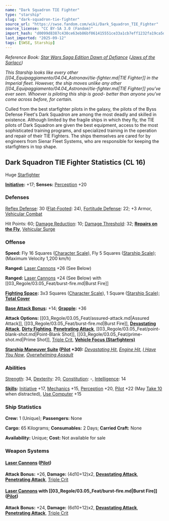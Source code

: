 ```yaml
---
name: "Dark Squadron TIE Fighter"
type: "starship"
slug: "dark-squadron-tie-fighter"
source_url: "https://swse.fandom.com/wiki/Dark_Squadron_TIE_Fighter"
source_license: "CC BY-SA 3.0 (Fandom)"
import_hash: "d0099d8387c430ce63eb86bf061415551ce33a1cb7eff1232fa19ca5d37fdb61"
last_imported: "2025-09-12"
tags: [SWSE, Starship]
---
```

*Reference Book: [Star Wars Saga Edition Dawn of Defiance](https://swse.fandom.com/wiki/Star_Wars_Saga_Edition_Dawn_of_Defiance) ([Jaws of the Sarlacc](https://swse.fandom.com/wiki/Jaws_of_the_Sarlacc))*

*This Starship looks like every other [[04_Equipaggiamento/04.04_Astronavi/tie-fighter.md|TIE Fighter]] in the Imperial fleet. However, the ship moves unlike any other [[04_Equipaggiamento/04.04_Astronavi/tie-fighter.md|TIE Fighter]] you've ever seen. Whoever is piloting this ship is good- better than anyone you've come across before, for certain.*

Culled from the best starfighter pilots in the galaxy, the pilots of the Byss Defense Fleet's Dark Squadron are among the most deadly and skilled in existence. Although limited by the fragile ships in which they fly, the TIE pilots of Dark Squadron are given the best equipment, access to the most sophisticated training programs, and specialized training in the operation and repair of their TIE Fighters. The ships themselves are cared for by engineers from Sienar Fleet Systems, who are responsible for keeping the starfighters in top shape.

## Dark Squadron TIE Fighter Statistics (CL 16)
Huge [Starfighter](https://swse.fandom.com/wiki/Starfighter)

**[Initiative](https://swse.fandom.com/wiki/Initiative):** +17; **Senses:** [Perception](https://swse.fandom.com/wiki/Perception) +20
### Defenses
[Reflex Defense](https://swse.fandom.com/wiki/Reflex_Defense_(Vehicles)): 30 ([Flat-Footed](https://swse.fandom.com/wiki/Flat-Footed): 24), [Fortitude Defense](https://swse.fandom.com/wiki/Fortitude_Defense_(Vehicles)): 22; +3 Armor, [Vehicular Combat](https://swse.fandom.com/wiki/Vehicular_Combat)

Hit Points: 60; [Damage Reduction](https://swse.fandom.com/wiki/Damage_Reduction): 10; [Damage Threshold](https://swse.fandom.com/wiki/Damage_Threshold_(Vehicles)): 32; **[Repairs on the Fly](https://swse.fandom.com/wiki/Repairs_on_the_Fly)**, [Vehicular Surge](https://swse.fandom.com/wiki/Vehicular_Surge)
### Offense
**Speed:** Fly 16 Squares ([Character Scale](https://swse.fandom.com/wiki/Character_Scale)), Fly 5 Squares ([Starship Scale](https://swse.fandom.com/wiki/Starship_Scale)); (Maximum Velocity 1,200 km/h)

**Ranged:** [Laser Cannons](https://swse.fandom.com/wiki/Laser_Cannon) +26 (See Below)

**Ranged:** [Laser Cannons](https://swse.fandom.com/wiki/Laser_Cannon) +24 (See Below) with [[03_Regole/03.05_Feat/burst-fire.md|Burst Fire]]

**[Fighting Space](https://swse.fandom.com/wiki/Fighting_Space):** 3x3 Squares ([Character Scale](https://swse.fandom.com/wiki/Character_Scale)), 1 Square ([Starship Scale](https://swse.fandom.com/wiki/Starship_Scale)); **[Total Cover](https://swse.fandom.com/wiki/Total_Cover)**

**[Base Attack Bonus](https://swse.fandom.com/wiki/Base_Attack_Bonus):** +14; **[Grapple](https://swse.fandom.com/wiki/Grapple):** +36

**Attack Options:** [[03_Regole/03.05_Feat/assured-attack.md|Assured Attack]], [[03_Regole/03.05_Feat/burst-fire.md|Burst Fire]], **[Devastating Attack](https://swse.fandom.com/wiki/Devastating_Attack)**, **[Dirty Fighting](https://swse.fandom.com/wiki/Dirty_Fighting)**, **[Penetrating Attack](https://swse.fandom.com/wiki/Penetrating_Attack)**, [[03_Regole/03.05_Feat/point-blank-shot.md|Point-Blank Shot]], [[03_Regole/03.05_Feat/prime-shot.md|Prime Shot]], [Triple Crit](https://swse.fandom.com/wiki/Triple_Crit), **[Vehicle Focus (Starfighters)](https://swse.fandom.com/wiki/Vehicle_Focus_(Starfighters))**

**[Starship Maneuver Suite](https://swse.fandom.com/wiki/Starship_Maneuver_Suite) ([Pilot](https://swse.fandom.com/wiki/Pilot) +30):** *[Devastating Hit](https://swse.fandom.com/wiki/Devastating_Hit)*, *[Engine Hit](https://swse.fandom.com/wiki/Engine_Hit)*, *[I Have You Now](https://swse.fandom.com/wiki/I_Have_You_Now)*, *[Overwhelming Assault](https://swse.fandom.com/wiki/Overwhelming_Assault_(Starship_Maneuver))*
### Abilities
[Strength](https://swse.fandom.com/wiki/Strength): 34, [Dexterity](https://swse.fandom.com/wiki/Dexterity): 20, [Constitution](https://swse.fandom.com/wiki/Constitution): -, [Intelligence](https://swse.fandom.com/wiki/Intelligence): 14

**[Skills](https://swse.fandom.com/wiki/Skills):** [Initiative](https://swse.fandom.com/wiki/Initiative) +17, [Mechanics](https://swse.fandom.com/wiki/Mechanics) +15, [Perception](https://swse.fandom.com/wiki/Perception) +20, [Pilot](https://swse.fandom.com/wiki/Pilot) +22 (May [Take 10](https://swse.fandom.com/wiki/Take_10) when distracted), [Use Computer](https://swse.fandom.com/wiki/Use_Computer) +15
### Ship Statistics
**Crew:** 1 (Unique); **Passengers:** None

**Cargo:** 65 Kilograms; **Consumables:** 2 Days; **Carried Craft:** None

**Availability:** Unique; **Cost:** Not available for sale
### Weapon Systems
#### **[Laser Cannons](https://swse.fandom.com/wiki/Laser_Cannons) ([Pilot](https://swse.fandom.com/wiki/Pilot_(Vehicle_Combat)))**
**Attack Bonus:** +26, **Damage:** (4d10+12)x2, **[Devastating Attack](https://swse.fandom.com/wiki/Devastating_Attack)**, **[Penetrating Attack](https://swse.fandom.com/wiki/Penetrating_Attack)**, [Triple Crit](https://swse.fandom.com/wiki/Triple_Crit)
#### **[Laser Cannons](https://swse.fandom.com/wiki/Laser_Cannons) with [[03_Regole/03.05_Feat/burst-fire.md|Burst Fire]] ([Pilot](https://swse.fandom.com/wiki/Pilot_(Vehicle_Combat)))**
**Attack Bonus:** +24, **Damage:** (6d10+12)x2, **[Devastating Attack](https://swse.fandom.com/wiki/Devastating_Attack)**, **[Penetrating Attack](https://swse.fandom.com/wiki/Penetrating_Attack)**, [Triple Crit](https://swse.fandom.com/wiki/Triple_Crit)